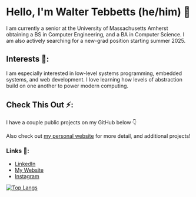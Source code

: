 # Hello, I'm Walter Tebbetts (he/him) 👋

I am currently a senior at the University of Massachusetts Amherst obtaining a BS in Computer Engineering, and a BA in Computer Science.
I am also actively searching for a new-grad position starting summer 2025.


## Interests 🔭:
I am especially interested in low-level systems programming, embedded systems, and web development. I love learning how levels of abstraction build on one another to power modern computing.

## Check This Out ⚡:
I have a couple public projects on my GitHub below 👇

Also check out [my personal website](https://waltteb.github.io/) for more detail, and additional projects!

### Links 🔗:
- [LinkedIn](www.linkedin.com/in/walter-tebbetts)
- [My Website](https://waltteb.github.io/)
- [Instagram](https://www.instagram.com/returnofthepackard/)

[![Top Langs](https://github-readme-stats.vercel.app/api/top-langs/?username=WaltTeb&layout=donut&theme=transparent)](https://github.com/anuraghazra/github-readme-stats)

<!--
**WaltTeb/WaltTeb** is a ✨ _special_ ✨ repository because its `README.md` (this file) appears on your GitHub profile.

Here are some ideas to get you started:

- 🔭 I’m currently working on ...
- 🌱 I’m currently learning ...
- 👯 I’m looking to collaborate on ...
- 🤔 I’m looking for help with ...
- 💬 Ask me about ...
- 📫 How to reach me: ...
- 😄 Pronouns: ...
- ⚡ Fun fact: ...
-->
